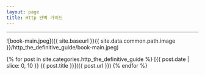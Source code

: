 ```yaml
---
layout: page
title: Http 완벽 가이드
---
```


---

![book-main.jpeg]({{ site.baseurl }}{{ site.data.common.path.image }}/http_the_definitive_guide/book-main.jpeg)

{% for post in site.categories.http_the_definitive_guide %}
  [{{ post.date | slice: 0, 10 }} {{ post.title }}]({{ post.url }})
{% endfor %}
